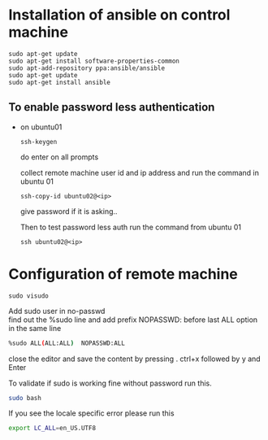 # Installation of ansible on control machine

```
sudo apt-get update 
sudo apt-get install software-properties-common 
sudo apt-add-repository ppa:ansible/ansible
sudo apt-get update 
sudo apt-get install ansible
```
## To enable password less authentication

- on ubuntu01

  ```
  ssh-keygen
  ```
  do enter on all prompts

  collect remote machine user id and ip address and run the command in ubuntu 01

  ```
  ssh-copy-id ubuntu02@<ip>
  ```
  give password if it is asking..

  Then to test password less auth run the command from ubuntu 01

  ```
  ssh ubuntu02@<ip>
  ```

# Configuration of remote machine

```
sudo visudo
```
Add sudo user in no-passwd   
find out the %sudo line and add prefix NOPASSWD:  before last ALL option in the same line   
```bash
%sudo ALL(ALL:ALL)  NOPASSWD:ALL
```
close the editor and save the content by pressing . ctrl+x followed by y and Enter

To validate if sudo is working fine without password run this.

```bash
sudo bash

```

If you see the locale specific error please run this

```bash
export LC_ALL=en_US.UTF8

```
